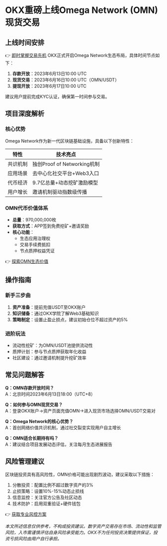 # OKX重磅上线Omega Network (OMN) 现货交易

## 上线时间安排
👉 [即时掌握交易先机](https://bit.ly/okx_welcome)
OKX正式开启Omega Network生态布局，具体时间节点如下：

1. **存款开放**：2023年6月13日10:00 UTC
2. **现货交易**：2023年6月16日10:00 UTC（OMN/USDT）
3. **提现开放**：2023年6月17日10:00 UTC

建议用户提前完成KYC认证，确保第一时间参与交易。

## 项目深度解析
### 核心优势
Omega Network作为新一代区块链基础设施，具备以下创新特性：

| 特性        | 技术亮点                          |
|-------------|-----------------------------------|
| 共识机制    | 独创Proof of Networking机制       |
| 应用场景    | 去中心化社交平台+Web3入口         |
| 代币经济    | 9.7亿总量+动态挖矿激励模型        |
| 用户增长    | 邀请机制驱动指数级传播            |

### OMN代币价值体系
- **总量**：970,000,000枚
- **获取方式**：APP签到免费挖矿+邀请奖励
- **核心功能**：
  - 生态应用治理权
  - 交易手续费抵扣
  - 节点质押权益凭证

👉 [探索OMN生态价值](https://bit.ly/okx_welcome)

## 操作指南
### 新手三步曲
1. **资产准备**：提前充值USDT至OKX账户
2. **知识储备**：通过OKX学院了解Web3基础知识
3. **策略制定**：设置止盈止损点，建议初始仓位不超过资产的5%

### 进阶玩法
- 流动性挖矿：为OMN/USDT池提供流动性
- 质押计划：参与节点质押获取年化收益
- 社区建设：通过邀请机制提升挖矿效率

## 常见问题解答
**Q：OMN存款开放时间？**  
A：北京时间2023年6月13日18:00（UTC+8）

**Q：如何参与OMN现货交易？**  
A：登录OKX账户→资产页面充值OMN→进入现货市场选择OMN/USDT交易对

**Q：Omega Network的核心优势？**  
A：首创网络价值共识机制，通过社交裂变实现用户自主增长

**Q：OMN适合长期持有吗？**  
A：建议结合项目发展动态评估，关注每月生态进展报告

## 风险管理建议
区块链投资具有高风险性，OMN价格可能出现剧烈波动，建议采取以下措施：
1. 分散投资：配置比例不超过数字资产的3%
2. 止损策略：设置10%-15%动态止损线
3. 信息监控：关注官方公告及社区动态
4. 技术防护：启用双重验证+硬件钱包

👉 [获取专业风控方案](https://bit.ly/okx_welcome)

*本文所述信息仅供参考，不构成投资建议。数字资产交易存在市场、流动性和监管风险，入市需谨慎评估自身风险承受能力。OKX不为任何投资决策提供保证，投资亏损风险由用户自行承担。*